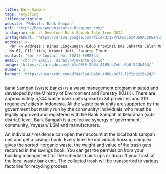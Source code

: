 ```yaml
---
title: Bank Sampah
tags: recycling
titledescription: ' '
website: 'Website: Bank Sampah'
url: 'http://banksampahjakarta.blogspot.com/'
instagram: <br /> Download Bank Sampah Info from GGIJ
instagramurl: 'https://drive.google.com/file/d/17PrLM7dCSx4Qb9AC5KEehl5K8GD79eE9/view'
address: >-
  <br /> Address : Dinas Lingkungan Hidup Provinsi DKI Jakarta Jalan Mandala V
  No.67, Cililitan, Kramat Jati, Jakarta Timur.
contact: '<br /> Contact No: (021) 8092744'
email: '<br /> Email:  dinaslh@jakarta.go.id'
image: 'https://ucarecdn.com/cb1c9680-2b84-4165-b7eb-d0b0f523b46d/'
number: 1
banner: 'https://ucarecdn.com/d7a4c5a4-0a56-4d88-bc75-f2f2db226a2d/'
---
```

Bank Sampah (Waste Banks) is a waste management program initiated and developed by the Ministry of Environment and Forestry (KLHK). There are approximately 5,244 waste bank units spread in 34 provinces and 219 regencies/ cities in Indonesia. All the waste bank units are supported by the government but mainly run by the community/ individuals, who must be legally approved and registered with the Bank Sampah at Kelurahan (sub-district) level. Bank Sampah is a collective synergy of government, community, Yayasan/ LSM and manufacturers.

An individual/ residence can open their account at the local bank sampah unit and get a savings book. Every time the individual/ housing complex gives the sorted inorganic waste, the weight and value of the trash gets recorded in the savings book. You can get the permission from your building management for the scheduled pick ups or drop off your trash at the local waste bank unit. The collected trash will be transported to various factories for recycling process.
